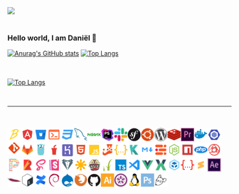 <a href="https://github.com/danielgroen/danielgroen" target="_blank"><img src="https://hits.b3log.org/danielgroen/danielgroen.svg"></a>
<br><br>
### Hello world, I am Daniël 👋

[![Anurag's GitHub stats](https://github-readme-stats.vercel.app/api?username=danielgroen&show_icons=true&theme=dark&card_width=300)](https://github.com/danielgroen/github-readme-stats)
[![Top Langs](https://github-readme-stats.vercel.app/api/top-langs/?username=danielgroen&theme=dark&layout=compact)](https://github.com/danielgroen/github-readme-stats)
<br><br><br>

[![Top Langs](https://github-readme-stats.vercel.app/api/top-langs/?username=danielgroen&theme=dark&layout=compact)](https://github.com/danielgroen/github-readme-stats)
</div>
<br>
<hr>

<br><br>
<img width="30" align="left" src="./node_modules/material-icon-theme/icons/babel.svg">
<img width="30" align="left" src="./node_modules/material-icon-theme/icons/angular.svg">
<img width="30" align="left" src="./node_modules/material-icon-theme/icons/bitbucket.svg">
<img width="30" align="left" src="./node_modules/material-icon-theme/icons/console.svg">
<img width="30" align="left" src="./node_modules/material-icon-theme/icons/css.svg">
<img width="30" align="left" src="https://raw.githubusercontent.com/devicons/devicon/master/icons/mysql/mysql-original.svg">
<img width="30" align="left" src="https://raw.githubusercontent.com/devicons/devicon/master/icons/nginx/nginx-original.svg">
<img width="30" align="left" src="https://raw.githubusercontent.com/devicons/devicon/master/icons/phpstorm/phpstorm-original.svg">
<img width="30" align="left" src="https://raw.githubusercontent.com/devicons/devicon/master/icons/slack/slack-original.svg">
<img width="30" align="left" src="https://raw.githubusercontent.com/devicons/devicon/master/icons/symfony/symfony-original.svg">
<img width="30" align="left" src="https://raw.githubusercontent.com/devicons/devicon/master/icons/ubuntu/ubuntu-plain.svg">
<img width="30" align="left" src="https://raw.githubusercontent.com/devicons/devicon/master/icons/wordpress/wordpress-plain.svg">
<img width="30" align="left" src="https://raw.githubusercontent.com/devicons/devicon/master/icons/redis/redis-original.svg">
<img width="30" align="left" src="https://raw.githubusercontent.com/devicons/devicon/master/icons/premierepro/premierepro-original.svg">
<img width="30" align="left" src="./node_modules/material-icon-theme/icons/docker.svg">
<img width="30" align="left" src="./node_modules/material-icon-theme/icons/eslint.svg">
<img width="30" align="left" src="./node_modules/material-icon-theme/icons/git.svg"><br><br>
<img width="30" align="left" src="./node_modules/material-icon-theme/icons/gitlab.svg">
<img width="30" align="left" src="./node_modules/material-icon-theme/icons/go_gopher.svg">
<img width="30" align="left" src="./node_modules/material-icon-theme/icons/gulp.svg">
<img width="30" align="left" src="./node_modules/material-icon-theme/icons/heroku.svg">
<img width="30" align="left" src="./node_modules/material-icon-theme/icons/html.svg">
<img width="30" align="left" src="./node_modules/material-icon-theme/icons/javascript.svg">
<img width="30" align="left" src="./node_modules/material-icon-theme/icons/jest.svg">
<img width="30" align="left" src="./node_modules/material-icon-theme/icons/json.svg">
<img width="30" align="left" src="./node_modules/material-icon-theme/icons/karma.svg">
<img width="30" align="left" src="./node_modules/material-icon-theme/icons/markdown.svg">
<img width="30" align="left" src="./node_modules/material-icon-theme/icons/mjml.svg">
<img width="30" align="left" src="./node_modules/material-icon-theme/icons/nodejs.svg">
<img width="30" align="left" src="./node_modules/material-icon-theme/icons/npm.svg">
<img width="30" align="left" src="./node_modules/material-icon-theme/icons/php.svg">
<img width="30" align="left" src="./node_modules/material-icon-theme/icons/postcss.svg"><br><br>
<img width="30" align="left" src="./node_modules/material-icon-theme/icons/prettier.svg">
<img width="30" align="left" src="./node_modules/material-icon-theme/icons/rollup.svg">
<img width="30" align="left" src="./node_modules/material-icon-theme/icons/sass.svg">
<img width="30" align="left" src="./node_modules/material-icon-theme/icons/storybook.svg">
<img width="30" align="left" src="./node_modules/material-icon-theme/icons/stylelint_light.svg">
<img width="30" align="left" src="./node_modules/material-icon-theme/icons/svg.svg">
<img width="30" align="left" src="./node_modules/material-icon-theme/icons/travis.svg">
<img width="30" align="left" src="./node_modules/material-icon-theme/icons/twig.svg">
<img width="30" align="left" src="./node_modules/material-icon-theme/icons/typescript.svg">
<img width="30" align="left" src="./node_modules/material-icon-theme/icons/vscode.svg">
<img width="30" align="left" src="./node_modules/material-icon-theme/icons/vue.svg">
<img width="30" align="left" src="./node_modules/material-icon-theme/icons/vuex-store.svg">
<img width="30" align="left" src="./node_modules/material-icon-theme/icons/webpack.svg">
<img width="30" align="left" src="./node_modules/material-icon-theme/icons/yaml.svg">
<img width="30" align="left" src="./node_modules/material-icon-theme/icons/sublime.svg">
<img width="30" align="left" src="https://raw.githubusercontent.com/devicons/devicon/master/icons/aftereffects/aftereffects-original.svg"><br><br>
<img width="30" align="left" src="https://raw.githubusercontent.com/devicons/devicon/master/icons/apache/apache-original.svg">
<img width="30" align="left" src="https://raw.githubusercontent.com/devicons/devicon/master/icons/bash/bash-original.svg">
<img width="30" align="left" src="https://raw.githubusercontent.com/devicons/devicon/master/icons/confluence/confluence-original.svg">
<img width="30" align="left" src="https://raw.githubusercontent.com/devicons/devicon/master/icons/debian/debian-original.svg">
<img width="30" align="left" src="https://raw.githubusercontent.com/devicons/devicon/master/icons/drupal/drupal-plain.svg">
<img width="30" align="left" src="https://raw.githubusercontent.com/devicons/devicon/master/icons/firefox/firefox-plain.svg">
<img width="30" align="left" src="https://raw.githubusercontent.com/devicons/devicon/master/icons/github/github-original.svg">
<img width="30" align="left" src="https://raw.githubusercontent.com/devicons/devicon/master/icons/illustrator/illustrator-plain.svg">
<img width="30" align="left" src="https://raw.githubusercontent.com/devicons/devicon/master/icons/jasmine/jasmine-plain.svg">
<img width="30" align="left" src="https://raw.githubusercontent.com/devicons/devicon/master/icons/linux/linux-original.svg">
<img width="30" align="left" src="https://raw.githubusercontent.com/devicons/devicon/master/icons/photoshop/photoshop-plain.svg">
<img width="30" align="left" src="./node_modules/material-icon-theme/icons/editorconfig.svg">
